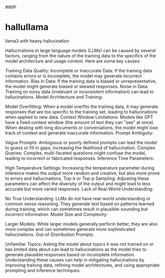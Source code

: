 #WIP
# hallullama
llama3 with heavy hallucination


Hallucinations in large language models (LLMs) can be caused by several factors, ranging from the nature of the training data to the specifics of the model architecture and usage context. Here are some key causes:

Training Data Quality:
Incomplete or Inaccurate Data: If the training data contains errors or is incomplete, the model may generate incorrect information.
Bias in Data: If the training data is biased or unrepresentative, the model might generate biased or skewed responses.
Noise in Data: Training on noisy data (irrelevant or inconsistent information) can lead to hallucinations.
Model Architecture and Training:

Model Overfitting: When a model overfits the training data, it may generate responses that are too specific to the training set, leading to hallucinations when applied to new data.
Context Window Limitations: Models like GPT have a fixed context window (the amount of text they can "see" at once). When dealing with long documents or conversations, the model might lose track of context and generate inaccurate information.
Prompt Ambiguity:

Vague Prompts: Ambiguous or poorly defined prompts can lead the model to guess or fill in gaps, increasing the likelihood of hallucination.
Complex Queries: Complex, multi-faceted questions might confuse the model, leading to incorrect or fabricated responses.
Inference Time Parameters:

High Temperature Settings: Increasing the temperature parameter during inference makes the output more random and creative, but also more prone to errors and hallucinations.
Top-k or Top-p Sampling: Adjusting these parameters can affect the diversity of the output and might lead to less accurate but more varied responses.
Lack of Real-World Understanding:

No True Understanding: LLMs do not have real-world understanding or common sense reasoning. They generate text based on patterns learned during training, which can sometimes result in plausible-sounding but incorrect information.
Model Size and Complexity:

Larger Models: While larger models generally perform better, they are also more complex and can sometimes generate more sophisticated hallucinations.
Out-of-Distribution Prompts:

Unfamiliar Topics: Asking the model about topics it was not trained on or has limited data about can lead to hallucinations as the model tries to generate plausible responses based on incomplete information.
Understanding these causes can help in mitigating hallucinations by improving training data, refining model architectures, and using appropriate prompting and inference techniques.

